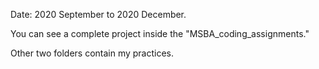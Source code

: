 
Date: 2020 September to 2020 December.

You can see a complete project inside the "MSBA_coding_assignments."

Other two folders contain my practices.
